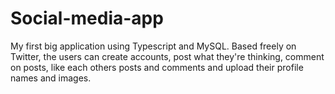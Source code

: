 # Social-media-app
My first big application using Typescript and MySQL. Based freely on Twitter, the users can create accounts, post what they're thinking, comment on posts, like each others posts and comments and upload their profile names and images.
